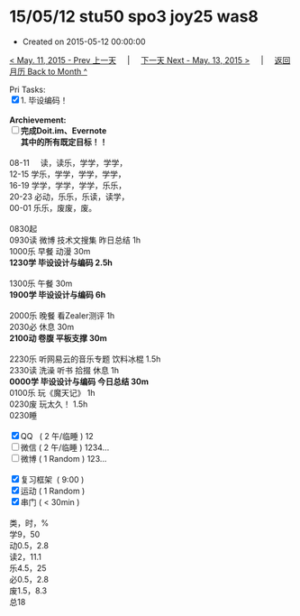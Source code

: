 # 15/05/12 stu50 spo3 joy25 was8

- Created on 2015-05-12 00:00:00

[< May. 11, 2015 - Prev 上一天](/lifelogs/2015/05/d11.md) &nbsp; &nbsp; | &nbsp; &nbsp; [下一天 Next - May. 13, 2015 >](/lifelogs/2015/05/d13.md) &nbsp; &nbsp; |  &nbsp; &nbsp; [返回月历 Back to Month ^](/lifelogs/2015/05/index.md)
<br/><div>Pri Tasks:<br clear="none"/><input type="checkbox" checked="true" />1. 毕设编码！</div><div><br clear="none"/></div><div><strong>Archievement:</strong></div><div><strong><input type="checkbox" />完成Doit.im、</strong><strong>Evernote</strong></div><div><strong>      其中的</strong><strong>所有</strong><strong>既定目标！！</strong></div><div><div><br clear="none"/></div>08-11     读，读乐，学学，学学，<br clear="none"/>12-15 学乐，学学，学学，学学，<br clear="none"/>16-19 学学，学学，学学，乐乐，<br clear="none"/>20-23 必动，乐乐，乐读，读学，</div><div><div>00-01 乐乐，废废，废。</div><div><br clear="none"/></div>0830起<br clear="none"/>0930读 微博 技术文搜集 昨日总结 1h</div><div>1000乐 早餐 动漫 30m</div><div><strong>1230学 </strong><strong>毕设设计与编码</strong><strong> 2.5h</strong></div><div><div><br clear="none"/></div>1300乐 午餐 30m</div><div><strong>1900学 </strong><strong>毕设设计与编码</strong><strong> 6h</strong></div><div><div><br clear="none"/></div>2000乐 晚餐 看Zealer测评 1h</div><div>2030必 休息 30m</div><div><strong>2100动 卷腹 平板支撑 30m</strong></div><div><br clear="none"/></div><div>2230乐 听网易云的音乐专题 饮料冰棍 1.5h</div><div>2330读 洗澡 听书 <span>拾掇 休息</span> 1h</div><div><strong>0000学 </strong><strong>毕设设计与编码</strong><strong> 今日总结 30m</strong></div><div>0100乐 玩《魔天记》 1h</div><div>0230废 玩太久！ 1.5h</div><div>0230睡</div><div><br clear="none"/></div><div><input type="checkbox" checked="true" />QQ   ( 2 午/临睡 ) 12<br clear="none"/><input type="checkbox" />微信 ( 2 午/临睡 ) 1234…</div><div><input type="checkbox" />微博 ( 1 Random ) 123…</div><div><br clear="none"/></div><div><input type="checkbox" checked="true" />复习框架  ( 9:00 ) <br clear="none"/></div><div><input type="checkbox" checked="true" />运动 ( 1 Random ) </div><div><input type="checkbox" checked="true" />串门 ( < 30min ) </div><div><div><br clear="none"/></div>类，时，%<br clear="none"/>学9，50<br clear="none"/>动0.5，2.8<br clear="none"/>读2，11.1<br clear="none"/>乐4.5，25<br clear="none"/>必0.5，2.8<br clear="none"/>废1.5，8.3<br clear="none"/>总18</div>
